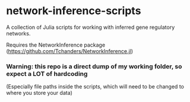 # network-inference-scripts
A collection of Julia scripts for working with inferred gene regulatory networks. 

Requires the NetworkInference package (https://github.com/Tchanders/NetworkInference.jl) 

### Warning: this repo is a direct dump of my working folder, so expect a LOT of hardcoding
(Especially file paths inside the scripts, which will need to be changed to where you store your data)
